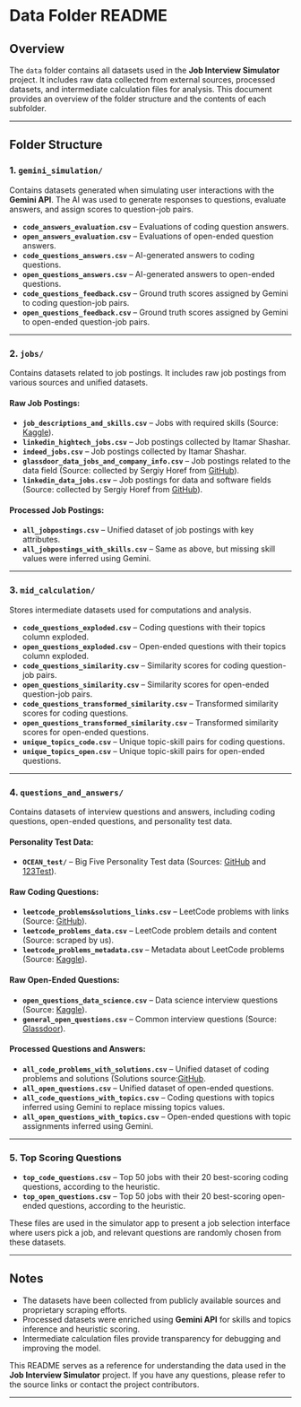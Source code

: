 # Data Folder README

## Overview
The `data` folder contains all datasets used in the **Job Interview Simulator** project. It includes raw data collected from external sources, processed datasets, and intermediate calculation files for analysis. This document provides an overview of the folder structure and the contents of each subfolder.

---

## Folder Structure

### 1. `gemini_simulation/`
Contains datasets generated when simulating user interactions with the **Gemini API**. The AI was used to generate responses to questions, evaluate answers, and assign scores to question-job pairs.

- **`code_answers_evaluation.csv`** – Evaluations of coding question answers.
- **`open_answers_evaluation.csv`** – Evaluations of open-ended question answers.
- **`code_questions_answers.csv`** – AI-generated answers to coding questions.
- **`open_questions_answers.csv`** – AI-generated answers to open-ended questions.
- **`code_questions_feedback.csv`** – Ground truth scores assigned by Gemini to coding question-job pairs.
- **`open_questions_feedback.csv`** – Ground truth scores assigned by Gemini to open-ended question-job pairs.

---

### 2. `jobs/`
Contains datasets related to job postings. It includes raw job postings from various sources and unified datasets.

#### **Raw Job Postings:**
- **`job_descriptions_and_skills.csv`** – Jobs with required skills (Source: [Kaggle](https://www.kaggle.com/datasets/batuhanmutlu/job-skill-set)).
- **`linkedin_hightech_jobs.csv`** – Job postings collected by Itamar Shashar.
- **`indeed_jobs.csv`** – Job postings collected by Itamar Shashar.
- **`glassdoor_data_jobs_and_company_info.csv`** – Job postings related to the data field (Source: collected by Sergiy Horef from [GitHub](https://github.com/Deff-ux/Scrapping-Glassdoor-Job-Posting-)).
- **`linkedin_data_jobs.csv`** – Job postings for data and software fields (Source: collected by Sergiy Horef from [GitHub](https://github.com/Mlawrence95/LinkedIn-Tech-Job-Data)).

#### **Processed Job Postings:**
- **`all_jobpostings.csv`** – Unified dataset of job postings with key attributes.
- **`all_jobpostings_with_skills.csv`** – Same as above, but missing skill values were inferred using Gemini.

---

### 3. `mid_calculation/`
Stores intermediate datasets used for computations and analysis.

- **`code_questions_exploded.csv`** – Coding questions with their topics column exploded.
- **`open_questions_exploded.csv`** – Open-ended questions with their topics column exploded.
- **`code_questions_similarity.csv`** – Similarity scores for coding question-job pairs.
- **`open_questions_similarity.csv`** – Similarity scores for open-ended question-job pairs.
- **`code_questions_transformed_similarity.csv`** – Transformed similarity scores for coding questions.
- **`open_questions_transformed_similarity.csv`** – Transformed similarity scores for open-ended questions.
- **`unique_topics_code.csv`** – Unique topic-skill pairs for coding questions.
- **`unique_topics_open.csv`** – Unique topic-skill pairs for open-ended questions.

---

### 4. `questions_and_answers/`
Contains datasets of interview questions and answers, including coding questions, open-ended questions, and personality test data.

#### **Personality Test Data:**
- **`OCEAN_test/`** – Big Five Personality Test data (Sources: [GitHub](https://github.com/rubynor/bigfive-web) and [123Test](https://www.123test.com/personality-test/)).

#### **Raw Coding Questions:**
- **`leetcode_problems&solutions_links.csv`** – LeetCode problems with links (Source: [GitHub](https://github.com/hxu296/leetcode-company-wise-problems-2022/blob/main/data/leetcode_problems.csv)).
- **`leetcode_problems_data.csv`** – LeetCode problem details and content (Source: scraped by us).
- **`leetcode_problems_metadata.csv`** – Metadata about LeetCode problems (Source: [Kaggle](https://www.kaggle.com/datasets/jaydeepagravat94583/leetcode?resource=download)).

#### **Raw Open-Ended Questions:**
- **`open_questions_data_science.csv`** – Data science interview questions (Source: [Kaggle](https://www.kaggle.com/datasets/sandy1811/data-science-interview-questions)).
- **`general_open_questions.csv`** – Common interview questions (Source: [Glassdoor](https://www.glassdoor.com/blog/common-interview-questions/)).

#### **Processed Questions and Answers:**
- **`all_code_problems_with_solutions.csv`** – Unified dataset of coding problems and solutions (Solutions source:[GitHub](https://github.com/fishercoder1534/Leetcode/tree/master/src/main/java/com/fishercoder/solutions).
- **`all_open_questions.csv`** – Unified dataset of open-ended questions.
- **`all_code_questions_with_topics.csv`** – Coding questions with topics inferred using Gemini to replace missing topics values.
- **`all_open_questions_with_topics.csv`** – Open-ended questions with topic assignments inferred using Gemini.

---

### 5. **Top Scoring Questions**
- **`top_code_questions.csv`** – Top 50 jobs with their 20 best-scoring coding questions, according to the heuristic.
- **`top_open_questions.csv`** – Top 50 jobs with their 20 best-scoring open-ended questions, according to the heuristic.

These files are used in the simulator app to present a job selection interface where users pick a job, and relevant questions are randomly chosen from these datasets.

---

## Notes
- The datasets have been collected from publicly available sources and proprietary scraping efforts.
- Processed datasets were enriched using **Gemini API** for skills and topics inference and heuristic scoring.
- Intermediate calculation files provide transparency for debugging and improving the model.

This README serves as a reference for understanding the data used in the **Job Interview Simulator** project. If you have any questions, please refer to the source links or contact the project contributors.

---
